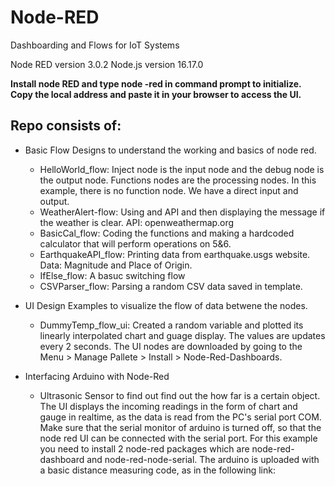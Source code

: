 # Node-RED
Dashboarding and Flows for IoT Systems

Node RED version 3.0.2
Node.js version 16.17.0

**Install node RED and type node -red in command prompt to initialize. 
Copy the local address and paste it in your browser to access the UI.**

## Repo consists of:
- Basic Flow Designs to understand the working and basics of node red.
  - HelloWorld_flow:
    Inject node is the input node and the debug node is the output node.
    Functions nodes are the processing nodes. In this example, there is no function node.
    We have a direct input and output.
  - WeatherAlert-flow:
    Using and API and then displaying the message if the weather is clear.
    API: openweathermap.org
  - BasicCal_flow:
    Coding the functions and making a hardcoded calculator that will perform operations on 5&6.
  - EarthquakeAPI_flow: Printing data from earthquake.usgs website. Data: Magnitude and Place of Origin.
  - IfElse_flow: A basuc switching flow
  - CSVParser_flow: Parsing a random CSV data saved in template. 
    

- UI Design Examples to visualize the flow of data betwene the nodes.
  - DummyTemp_flow_ui: Created a random variable and plotted its linearly interpolated chart and guage display. The values are updates every 2 seconds. The UI nodes are downloaded by going to the Menu > Manage Pallete > Install > Node-Red-Dashboards. 
  
- Interfacing Arduino with Node-Red
  - Ultrasonic Sensor to find out find out the how far is a certain object. The UI displays the incoming readings in the form of chart and gauge in realtime, as the data is read from the PC's serial port COM. Make sure that the serial monitor of arduino is turned off, so that the node red UI can be connected with the serial port. For this example you need to install 2 node-red packages which are node-red-dashboard and node-red-node-serial. The arduino is uploaded with a basic distance measuring code, as in the following link: 
